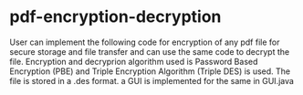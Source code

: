 # pdf-encryption-decryption

User can implement the following code for encryption of any pdf file for secure storage and file transfer and can use the same code to decrypt the file.
Encryption and decryprion algorithm used is Password Based Encryption (PBE) and Triple Encryption Algorithm (Triple DES) is used. The file is stored in a .des format.
a GUI is implemented for the same in GUI.java 
